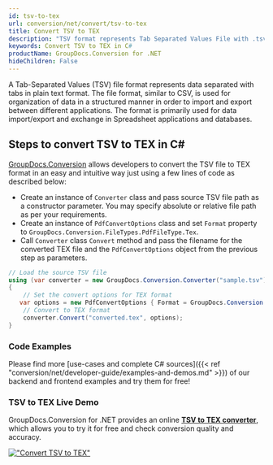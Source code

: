 ```yaml
---
id: tsv-to-tex
url: conversion/net/convert/tsv-to-tex
title: Convert TSV to TEX
description: "TSV format represents Tab Separated Values File with .tsv extension. Learn how to convert TSV to TEX file programmatically in C# language using GroupDocs.Conversion for .NET library."
keywords: Convert TSV to TEX in C#
productName: GroupDocs.Conversion for .NET
hideChildren: False
---
```


A Tab-Separated Values (TSV) file format represents data separated with tabs in plain text format. The file format, similar to CSV, is used for organization of data in a structured manner in order to import and export between different applications. The format is primarily used for data import/export and exchange in Spreadsheet applications and databases. 

## Steps to convert TSV to TEX in C#

[GroupDocs.Conversion](https://products.groupdocs.com/conversion/net) allows developers to convert the TSV file to TEX format in an easy and intuitive way just using a few lines of code as described below:

* Create an instance of `Converter` class and pass source TSV file path as a constructor parameter. You may specify absolute or relative file path as per your requirements. 
* Create an instance of `PdfConvertOptions` class and set `Format` property to `GroupDocs.Conversion.FileTypes.PdfFileType.Tex`.
* Call `Converter` class `Convert` method and pass the filename for the converted TEX file and the `PdfConvertOptions` object from the previous step as parameters.

```csharp
// Load the source TSV file
using (var converter = new GroupDocs.Conversion.Converter("sample.tsv"))
{
    // Set the convert options for TEX format
   var options = new PdfConvertOptions { Format = GroupDocs.Conversion.FileTypes.PdfFileType.Tex };
    // Convert to TEX format
    converter.Convert("converted.tex", options);
}
```

### Code Examples

Please find more [use-cases and complete C# sources]({{< ref "conversion/net/developer-guide/examples-and-demos.md" >}}) of our backend and frontend examples and try them for free!

### TSV to TEX Live Demo

GroupDocs.Conversion for .NET provides an online [**TSV to TEX converter**](https://products.groupdocs.app/conversion/tsv-to-tex), which allows you to try it for free and check conversion quality and accuracy.

[!["Convert TSV to TEX"](conversion/net/images/convert-to-tex/convert-tsv-to-tex.png)](https://products.groupdocs.app/conversion/tsv-to-tex)